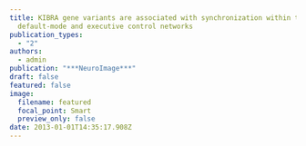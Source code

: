 ```yaml
---
title: KIBRA gene variants are associated with synchronization within the
  default-mode and executive control networks
publication_types:
  - "2"
authors:
  - admin
publication: "***NeuroImage***"
draft: false
featured: false
image:
  filename: featured
  focal_point: Smart
  preview_only: false
date: 2013-01-01T14:35:17.908Z
---
```

